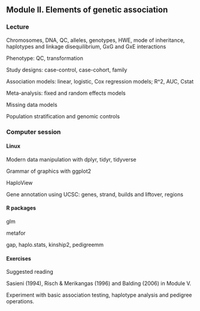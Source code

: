 ## Module II. Elements of genetic association

### Lecture

Chromosomes, DNA, QC, alleles, genotypes, HWE, mode of inheritance, haplotypes and linkage disequilibrium, GxG and GxE interactions

Phenotype: QC, transformation

Study designs: case-control, case-cohort, family

Association models: linear, logistic, Cox regression models; R^2, AUC, Cstat

Meta-analysis: fixed and random effects models

Missing data models

Population stratification and genomic controls

### Computer session

#### Linux

Modern data manipulation with dplyr, tidyr, tidyverse

Grammar of graphics with ggplot2

HaploView

Gene annotation using UCSC: genes, strand, builds and liftover, regions

#### R packages

glm

metafor

gap, haplo.stats, kinship2, pedigreemm
 
#### Exercises

Suggested reading

Sasieni (1994), Risch & Merikangas (1996) and Balding (2006) in Module V.

Experiment with basic association testing, haplotype analysis and pedigree operations.
